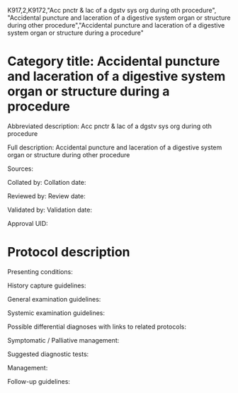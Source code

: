 K917,2,K9172,"Acc pnctr & lac of a dgstv sys org during oth procedure", "Accidental puncture and laceration of a digestive system organ or structure during other procedure","Accidental puncture and laceration of a digestive system organ or structure during a procedure"
# Category title: Accidental puncture and laceration of a digestive system organ or structure during a procedure

Abbreviated description: Acc pnctr & lac of a dgstv sys org during oth procedure

Full description: Accidental puncture and laceration of a digestive system organ or structure during other procedure

Sources:

Collated by:
Collation date:

Reviewed by:
Review date:

Validated by:
Validation date:

Approval UID:

# Protocol description

Presenting conditions:

History capture guidelines:

General examination guidelines:

Systemic examination guidelines:

Possible differential diagnoses with links to related protocols:

Symptomatic / Palliative management:

Suggested diagnostic tests:

Management:

Follow-up guidelines:
